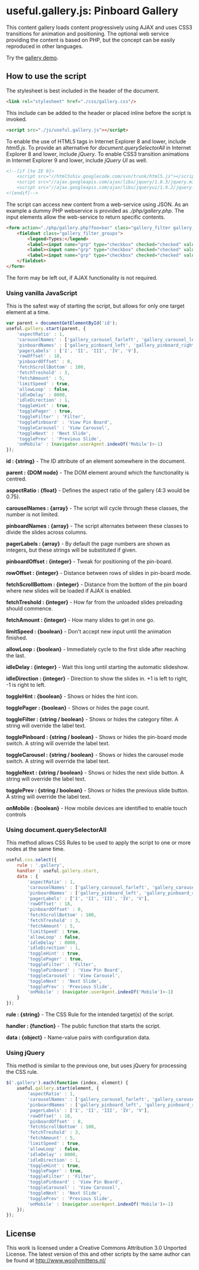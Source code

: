 # useful.gallery.js: Pinboard Gallery

This content gallery loads content progressively using AJAX and uses CSS3 transitions for animation and positioning. The optional web service providing the content is based on PHP, but the concept can be easily reproduced in other languages.

Try the <a href="http://www.woollymittens.nl/useful/default.php?url=gallery">gallery demo</a>.

## How to use the script

The stylesheet is best included in the header of the document.

```html
<link rel="stylesheet" href="./css/gallery.css"/>
```

This include can be added to the header or placed inline before the script is invoked.

```html
<script src="./js/useful.gallery.js"></script>
```

To enable the use of HTML5 tags in Internet Explorer 8 and lower, include *html5.js*. To provide an alternative for *document.querySelectorAll* in Internet Explorer 8 and lower, include *jQuery*. To enable CSS3 transition animations in Internet Explorer 9 and lower, include *jQuery UI* as well.

```html
<!--[if lte IE 9]>
	<script src="//html5shiv.googlecode.com/svn/trunk/html5.js"></script>
	<script src="//ajax.googleapis.com/ajax/libs/jquery/1.8.3/jquery.min.js"></script>
	<script src="//ajax.googleapis.com/ajax/libs/jqueryui/1.9.2/jquery-ui.min.js"></script>
<![endif]-->
```

The script can access new content from a web-service using JSON. As an example a dummy PHP webservice is provided as *./php/gallery.php*. The input elements allow the web-service to return specific contents.

```html
<form action="./php/gallery.php?foo=bar" class="gallery_filter gallery_filter_hide">
	<fieldset class="gallery_filter_groups">
		<legend>Types:</legend>
		<label><input name="grp" type="checkbox" checked="checked" value="0"/>Text Only</label>
		<label><input name="grp" type="checkbox" checked="checked" value="1"/>Text and Images</label>
		<label><input name="grp" type="checkbox" checked="checked" value="2"/>Images</label>
	</fieldset>
</form>
```

The form may be left out, if AJAX functionality is not required.

### Using vanilla JavaScript

This is the safest way of starting the script, but allows for only one target element at a time.

```javascript
var parent = documentGetElementById('id');
useful.gallery.start(parent, {
	'aspectRatio' : 1,
	'carouselNames' : ['gallery_carousel_farleft', 'gallery_carousel_left', 'gallery_carousel_centre', 'gallery_carousel_right', 'gallery_carousel_farright'],
	'pinboardNames' : ['gallery_pinboard_left', 'gallery_pinboard_right', 'gallery_pinboard_loading'],
	'pagerLabels' : ['I', 'II', 'III', 'IV', 'V'],
	'rowOffset' : 18,
	'pinboardOffset' : 0,
	'fetchScrollBottom' : 100,
	'fetchTreshold' : 3,
	'fetchAmount' : 5,
	'limitSpeed' : true,
	'allowLoop' : false,
	'idleDelay' : 8000,
	'idleDirection' : 1,
	'toggleHint' : true,
	'togglePager' : true,
	'toggleFilter' : 'Filter',
	'togglePinboard' : 'View Pin Board',
	'toggleCarousel' : 'View Carousel',
	'toggleNext' : 'Next Slide',
	'togglePrev' : 'Previous Slide',
	'onMobile' : (navigator.userAgent.indexOf('Mobile')>-1)
});
```

**id : {string}** - The ID attribute of an element somewhere in the document.

**parent : {DOM node}** - The DOM element around which the functionality is centred.

**aspectRatio : {float}** - Defines the aspect ratio of the gallery (4:3 would be 0.75).

**carouselNames : {array}** - The script will cycle through these classes, the number is not limited.

**pinboardNames : {array}** - The script alternates between these classes to divide the slides across columns.

**pagerLabels : {array}** - By default the page numbers are shown as integers, but these strings will be substituted if given.

**pinboardOffset : {integer}** - Tweak for positioning of the pin-board.

**rowOffset : {integer}** - Distance between rows of slides in pin-board mode.

**fetchScrollBottom : {integer}** - Distance from the bottom of the pin board where new slides will be loaded if AJAX is enabled.

**fetchTreshold : {integer}** - How far from the unloaded slides preloading should commence.

**fetchAmount : {integer}** - How many slides to get in one go.

**limitSpeed : {boolean}** - Don't accept new input until the animation finished.

**allowLoop : {boolean}** - Immediately cycle to the first slide after reaching the last.

**idleDelay : {integer}** - Wait this long until starting the automatic slideshow.

**idleDirection : {integer}** - Direction to show the slides in. +1 is left to right, -1 is right to left.

**toggleHint : {boolean}** - Shows or hides the hint icon.

**togglePager : {boolean}** - Shows or hides the page count.

**toggleFilter : {string / boolean}** - Shows or hides the category filter. A string will override the label text.

**togglePinboard : {string / boolean}** - Shows or hides the pin-board mode switch. A string will override the label text.

**toggleCarousel : {string / boolean}** - Shows or hides the carousel mode switch. A string will override the label text.

**toggleNext : {string / boolean}** - Shows or hides the next slide button. A string will override the label text.

**togglePrev : {string / boolean}** - Shows or hides the previous slide button. A string will override the label text.

**onMobile : {boolean}** - How mobile devices are identified to enable touch controls

### Using document.querySelectorAll

This method allows CSS Rules to be used to apply the script to one or more nodes at the same time.

```javascript
useful.css.select({
	rule : '.gallery',
	handler : useful.gallery.start,
	data : {
		'aspectRatio' : 1,
		'carouselNames' : ['gallery_carousel_farleft', 'gallery_carousel_left', 'gallery_carousel_centre', 'gallery_carousel_right', 'gallery_carousel_farright'],
		'pinboardNames' : ['gallery_pinboard_left', 'gallery_pinboard_right', 'gallery_pinboard_loading'],
		'pagerLabels' : ['I', 'II', 'III', 'IV', 'V'],
		'rowOffset' : 18,
		'pinboardOffset' : 0,
		'fetchScrollBottom' : 100,
		'fetchTreshold' : 3,
		'fetchAmount' : 5,
		'limitSpeed' : true,
		'allowLoop' : false,
		'idleDelay' : 8000,
		'idleDirection' : 1,
		'toggleHint' : true,
		'togglePager' : true,
		'toggleFilter' : 'Filter',
		'togglePinboard' : 'View Pin Board',
		'toggleCarousel' : 'View Carousel',
		'toggleNext' : 'Next Slide',
		'togglePrev' : 'Previous Slide',
		'onMobile' : (navigator.userAgent.indexOf('Mobile')>-1)
	}
});
```

**rule : {string}** - The CSS Rule for the intended target(s) of the script.

**handler : {function}** - The public function that starts the script.

**data : {object}** - Name-value pairs with configuration data.

### Using jQuery

This method is similar to the previous one, but uses jQuery for processing the CSS rule.

```javascript
$('.gallery').each(function (index, element) {
	useful.gallery.start(element, {
		'aspectRatio' : 1,
		'carouselNames' : ['gallery_carousel_farleft', 'gallery_carousel_left', 'gallery_carousel_centre', 'gallery_carousel_right', 'gallery_carousel_farright'],
		'pinboardNames' : ['gallery_pinboard_left', 'gallery_pinboard_right', 'gallery_pinboard_loading'],
		'pagerLabels' : ['I', 'II', 'III', 'IV', 'V'],
		'rowOffset' : 18,
		'pinboardOffset' : 0,
		'fetchScrollBottom' : 100,
		'fetchTreshold' : 3,
		'fetchAmount' : 5,
		'limitSpeed' : true,
		'allowLoop' : false,
		'idleDelay' : 8000,
		'idleDirection' : 1,
		'toggleHint' : true,
		'togglePager' : true,
		'toggleFilter' : 'Filter',
		'togglePinboard' : 'View Pin Board',
		'toggleCarousel' : 'View Carousel',
		'toggleNext' : 'Next Slide',
		'togglePrev' : 'Previous Slide',
		'onMobile' : (navigator.userAgent.indexOf('Mobile')>-1)
	});
});
```

## License
This work is licensed under a Creative Commons Attribution 3.0 Unported License. The latest version of this and other scripts by the same author can be found at http://www.woollymittens.nl/
